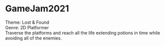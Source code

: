 # GameJam2021
Theme: Lost & Found  
Genre: 2D Platformer  
Traverse the platforms and reach all the life 
extending potions in time while avoiding all of the enemies.
